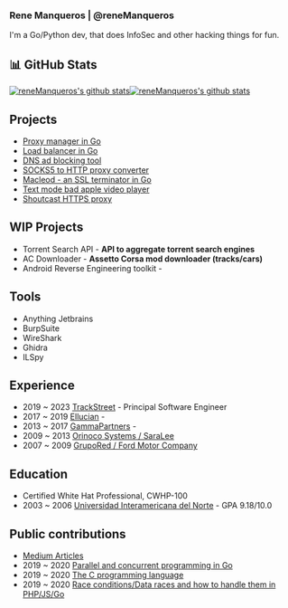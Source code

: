 ### Rene Manqueros | @reneManqueros

I'm a Go/Python dev, that does InfoSec and other hacking things for fun.

## 📊 GitHub Stats
[![reneManqueros's github stats](https://github-readme-stats.vercel.app/api?username=reneManqueros&count_private=true&show_icons=true&hide_border=true&theme=catppuccin_macchiato)](https://github.com/reneManqueros)[![reneManqueros's github stats](https://github-readme-stats.vercel.app/api/top-langs/?username=reneManqueros&show_icons=true&hide_border=true&title_color=004386&icon_color=004386&layout=compact&count_private=true&langs_count=8&theme=catppuccin_macchiato&hide=ruby,html,css)](https://github.com/reneManqueros)

## Projects
- [Proxy manager in Go](https://github.com/reneManqueros/moxxiproxy)
- [Load balancer in Go](https://github.com/reneManqueros/load-balancer)
- [DNS ad blocking tool](https://github.com/reneManqueros/ratatoskr)
- [SOCKS5 to HTTP proxy converter](https://github.com/reneManqueros/socks-to-http)
- [Macleod - an SSL terminator in Go](https://github.com/reneManqueros/macleod)
- [Text mode bad apple video player](https://github.com/reneManqueros/badapple)
- [Shoutcast HTTPS proxy](https://github.com/reneManqueros/shoutcast-https)

## WIP Projects
- Torrent Search API - **API to aggregate torrent search engines**
- AC Downloader - **Assetto Corsa mod downloader (tracks/cars)**
- Android Reverse Engineering toolkit -

## Tools
- Anything Jetbrains
- BurpSuite
- WireShark
- Ghidra
- ILSpy

## Experience
- 2019 ~ 2023 [TrackStreet](https://www.trackstreet.com) - Principal Software Engineer
- 2017 ~ 2019 [Ellucian]() -
- 2013 ~ 2017 [GammaPartners]() -
- 2009 ~ 2013 [Orinoco Systems / SaraLee]() 
- 2007 ~ 2009 [GrupoRed / Ford Motor Company]()

## Education
- Certified White Hat Professional, CWHP-100
- 2003 ~ 2006 [Universidad Interamericana del Norte]() - GPA 9.18/10.0 

## Public contributions
- [Medium Articles](https://rene-manqueros.medium.com/)
- 2019 ~ 2020 [Parallel and concurrent programming in Go]()
- 2019 ~ 2020 [The C programming language]()
- 2019 ~ 2020 [Race conditions/Data races and how to handle them in PHP/JS/Go]()
